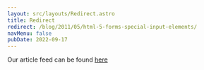 ```yaml
---
layout: src/layouts/Redirect.astro
title: Redirect
redirect: /blog/2011/05/html-5-forms-special-input-elements/
navMenu: false
pubDate: 2022-09-17
---
```

<div>
Our article feed can be found <a href="/blog/2011/05/html-5-forms-special-input-elements/">here</a>
</div>
